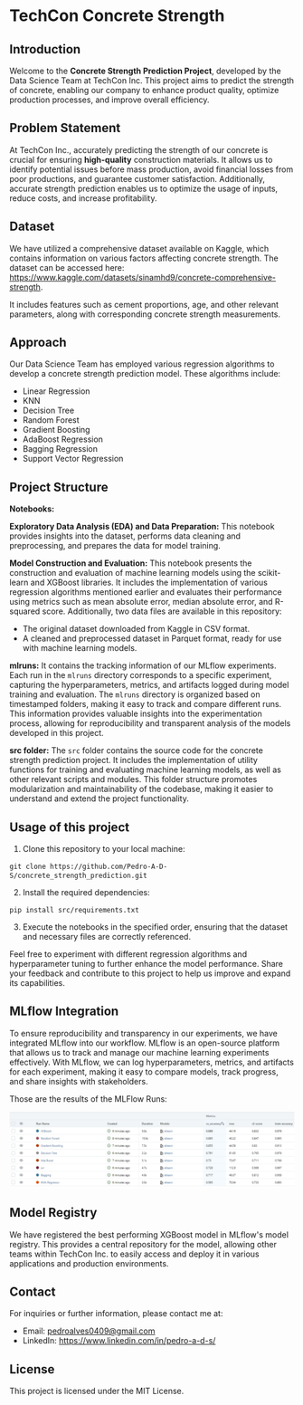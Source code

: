 # TechCon Concrete Strength

## Introduction

Welcome to the **Concrete Strength Prediction Project**, developed by the Data Science Team at TechCon Inc. This project aims to predict the strength of concrete, enabling our company to enhance product quality, optimize production processes, and improve overall efficiency.

## Problem Statement
At TechCon Inc., accurately predicting the strength of our concrete is crucial for ensuring **high-quality** construction materials. It allows us to identify potential issues before mass production, avoid financial losses from poor productions, and guarantee customer satisfaction. Additionally, accurate strength prediction enables us to optimize the usage of inputs, reduce costs, and increase profitability.

## Dataset
We have utilized a comprehensive dataset available on Kaggle, which contains information on various factors affecting concrete strength. The dataset can be accessed here: https://www.kaggle.com/datasets/sinamhd9/concrete-comprehensive-strength.

It includes features such as cement proportions, age, and other relevant parameters, along with corresponding concrete strength measurements.

## Approach

Our Data Science Team has employed various regression algorithms to develop a concrete strength prediction model. These algorithms include:

* Linear Regression
* KNN
* Decision Tree
* Random Forest
* Gradient Boosting 
* AdaBoost Regression
* Bagging Regression
* Support Vector Regression

## Project Structure

**Notebooks:**

  **Exploratory Data Analysis (EDA) and Data Preparation:** This notebook provides insights into the dataset, performs data cleaning and preprocessing, and prepares the data for model training.

  **Model Construction and Evaluation:** This notebook presents the construction and evaluation of machine learning models using the scikit-learn and XGBoost libraries. It includes the implementation of various regression algorithms mentioned earlier and evaluates their performance using metrics such as mean absolute error, median absolute error, and R-squared score. Additionally, two data files are available in this repository:

  - The original dataset downloaded from Kaggle in CSV format.
  - A cleaned and preprocessed dataset in Parquet format, ready for use with machine learning models. 

**mlruns:** It contains the tracking information of our MLflow experiments. Each run in the `mlruns` directory corresponds to a specific experiment, capturing the hyperparameters, metrics, and artifacts logged during model training and evaluation. The `mlruns` directory is organized based on timestamped folders, making it easy to track and compare different runs. This information provides valuable insights into the experimentation process, allowing for reproducibility and transparent analysis of the models developed in this project.

**src folder:** The `src` folder contains the source code for the concrete strength prediction project. It includes the implementation of utility functions for training and evaluating machine learning models, as well as other relevant scripts and modules. This folder structure promotes modularization and maintainability of the codebase, making it easier to understand and extend the project functionality.

## Usage of this project

1. Clone this repository to your local machine:
```
git clone https://github.com/Pedro-A-D-S/concrete_strength_prediction.git
```
2. Install the required dependencies:
```
pip install src/requirements.txt
```
3. Execute the notebooks in the specified order, ensuring that the dataset and necessary files are correctly referenced.

Feel free to experiment with different regression algorithms and hyperparameter tuning to further enhance the model performance. Share your feedback and contribute to this project to help us improve and expand its capabilities.

## MLflow Integration
To ensure reproducibility and transparency in our experiments, we have integrated MLflow into our workflow. MLflow is an open-source platform that allows us to track and manage our machine learning experiments effectively. With MLflow, we can log hyperparameters, metrics, and artifacts for each experiment, making it easy to compare models, track progress, and share insights with stakeholders.

Those are the results of the MLFlow Runs:

![MLFlow Runs](/images/MLFlow-image-1.jpeg)

## Model Registry
We have registered the best performing XGBoost model in MLflow's model registry. This provides a central repository for the model, allowing other teams within TechCon Inc. to easily access and deploy it in various applications and production environments.

## Contact

For inquiries or further information, please contact me at:
 - Email: pedroalves0409@gmail.com
 - LinkedIn: https://www.linkedin.com/in/pedro-a-d-s/

## License
This project is licensed under the MIT License.